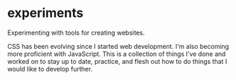 # experiments
Experimenting with tools for creating websites.

CSS has been evolving since I started web development. I'm also becoming more 
proficient with JavaScript. This is a collection of things I've done and worked
on to stay up to date, practice, and flesh out how to do things that I would 
like to develop further.
